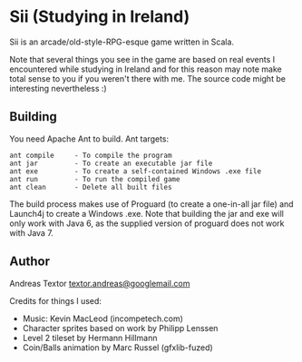 Sii (Studying in Ireland)
=========================

Sii is an arcade/old-style-RPG-esque game written in Scala.

Note that several things you see in the game are based on
real events I encountered while studying in Ireland and for
this reason may note make total sense to you if you weren't
there with me. The source code might be interesting
nevertheless :)

Building
--------

You need Apache Ant to build.
Ant targets:
	
	ant compile     - To compile the program
	ant jar         - To create an executable jar file
	ant exe         - To create a self-contained Windows .exe file
	ant run         - To run the compiled game
	ant clean       - Delete all built files

The build process makes use of Proguard (to create a one-in-all
jar file) and Launch4j to create a Windows .exe. Note that building
the jar and exe will only work with Java 6, as the supplied version
of proguard does not work with Java 7.

Author
------
Andreas Textor <textor.andreas@googlemail.com>

Credits for things I used:

 * Music: Kevin MacLeod (incompetech.com)
 * Character sprites based on work by Philipp Lenssen
 * Level 2 tileset by Hermann Hillmann
 * Coin/Balls animation by Marc Russel (gfxlib-fuzed)

